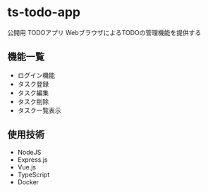 # ts-todo-app
公開用 TODOアプリ
WebブラウザによるTODOの管理機能を提供する

## 機能一覧
 - ログイン機能
 - タスク登録
 - タスク編集
 - タスク削除
 - タスク一覧表示

## 使用技術
 - NodeJS
 - Express.js
 - Vue.js
 - TypeScript
 - Docker

